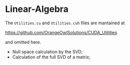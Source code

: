 # Linear-Algebra

The ```Utilities.cu``` and ```Utilities.cuh``` files are mantained at

https://github.com/OrangeOwlSolutions/CUDA_Utilities

and omitted here.

- Null space calculation by the SVD;
- Calculation of the full SVD of a matrix;

